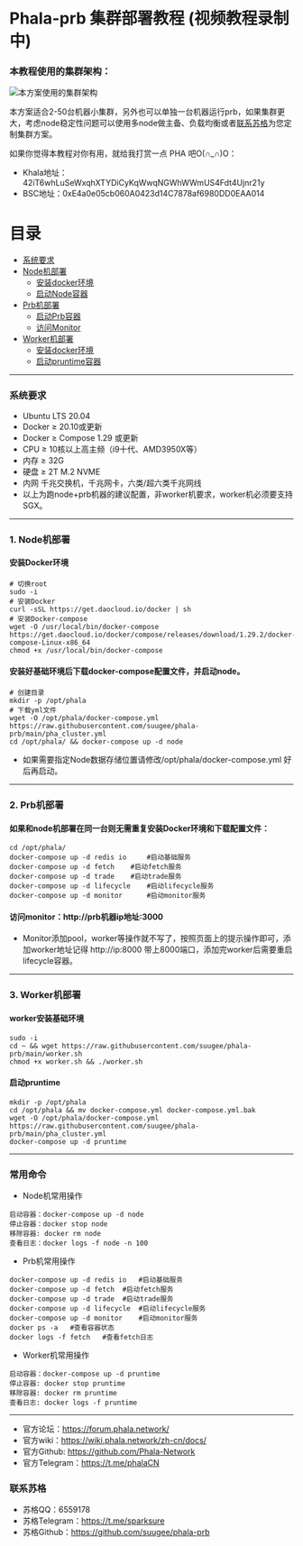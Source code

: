 # Phala-prb 集群部署教程 (视频教程录制中)

### 本教程使用的集群架构：
![本方案使用的集群架构](https://github.suugee.workers.dev/https://raw.githubusercontent.com/suugee/phala-prb/main/prb.png)

本方案适合2-50台机器小集群，另外也可以单独一台机器运行prb，如果集群更大，考虑node稳定性问题可以使用多node做主备、负载均衡或者[联系苏格](#联系苏格)为您定制集群方案。

如果你觉得本教程对你有用，就给我打赏一点 PHA 吧O(∩_∩)O：
- Khala地址：42iT6whLuSeWxqhXTYDiCyKqWwqNGWhWWmUS4Fdt4Ujnr21y
- BSC地址：0xE4a0e05cb060A0423d14C7878af6980DD0EAA014

# 目录
- [系统要求](#系统要求)
- [Node机部署](#1-node机部署)
  - [安装docker环境](#安装docker环境)
  - [启动Node容器](#安装docker环境)
- [Prb机部署](#2-prb机部署)
  - [启动Prb容器](#2-prb机部署)
  - [访问Monitor](#访问monitorhttpprb机器ip地址3000)
- [Worker机部署](#3-worker机部署)
  - [安装docker环境](#worker安装基础环境)
  - [启动pruntime容器](#启动pruntime)
---
### 系统要求
- Ubuntu LTS 20.04
- Docker ≥ 20.10或更新
- Docker ≥ Compose 1.29 或更新
- CPU ≥ 10核以上高主频（i9十代、AMD3950X等）
- 内存 ≥ 32G
- 硬盘 ≥ 2T M.2 NVME
- 内网 千兆交换机，千兆网卡，六类/超六类千兆网线
- 以上为跑node+prb机器的建议配置，非worker机要求，worker机必须要支持SGX。
---
### 1. Node机部署

#### 安装Docker环境
```
# 切换root
sudo -i
# 安装Docker
curl -sSL https://get.daocloud.io/docker | sh
# 安装Docker-compose
wget -O /usr/local/bin/docker-compose https://get.daocloud.io/docker/compose/releases/download/1.29.2/docker-compose-Linux-x86_64
chmod +x /usr/local/bin/docker-compose
```
#### 安装好基础环境后下载docker-compose配置文件，并启动node。
```
# 创建目录
mkdir -p /opt/phala
# 下载yml文件
wget -O /opt/phala/docker-compose.yml https://raw.githubusercontent.com/suugee/phala-prb/main/pha_cluster.yml
cd /opt/phala/ && docker-compose up -d node
```
- 如果需要指定Node数据存储位置请修改/opt/phala/docker-compose.yml 好后再启动。
---
### 2. Prb机部署
#### 如果和node机部署在同一台则无需重复安装Docker环境和下载配置文件：
```
cd /opt/phala/
docker-compose up -d redis io	  #启动基础服务
docker-compose up -d fetch	  #启动fetch服务
docker-compose up -d trade	  #启动trade服务
docker-compose up -d lifecycle	  #启动lifecycle服务
docker-compose up -d monitor	  #启动monitor服务
```
#### 访问monitor：http://prb机器ip地址:3000
- Monitor添加pool，worker等操作就不写了，按照页面上的提示操作即可，添加worker地址记得 http://ip:8000 带上8000端口，添加完worker后需要重启lifecycle容器。
---
### 3. Worker机部署
#### worker安装基础环境
```
sudo -i
cd ~ && wget https://raw.githubusercontent.com/suugee/phala-prb/main/worker.sh
chmod +x worker.sh && ./worker.sh
```
#### 启动pruntime
```
mkdir -p /opt/phala
cd /opt/phala && mv docker-compose.yml docker-compose.yml.bak
wget -O /opt/phala/docker-compose.yml https://raw.githubusercontent.com/suugee/phala-prb/main/pha_cluster.yml
docker-compose up -d pruntime
```
---
### 常用命令
+ Node机常用操作
```
启动容器：docker-compose up -d node
停止容器：docker stop node
移除容器: docker rm node
查看日志：docker logs -f node -n 100
```
+ Prb机常用操作
```
docker-compose up -d redis io	#启动基础服务
docker-compose up -d fetch	#启动fetch服务
docker-compose up -d trade	#启动trade服务
docker-compose up -d lifecycle	#启动lifecycle服务
docker-compose up -d monitor	#启动monitor服务
docker ps -a   #查看容器状态
docker logs -f fetch   #查看fetch日志
```
+ Worker机常用操作
```
启动容器：docker-compose up -d pruntime
停止容器: docker stop pruntime
移除容器: docker rm pruntime
查看日志: docker logs -f pruntime
```
---
+ 官方论坛：https://forum.phala.network/
+ 官方wiki：https://wiki.phala.network/zh-cn/docs/
+ 官方Github: https://github.com/Phala-Network
+ 官方Telegram：https://t.me/phalaCN
### 联系苏格
+ 苏格QQ：6559178
+ 苏格Telegram：https://t.me/sparksure
+ 苏格Github：https://github.com/suugee/phala-prb
